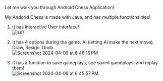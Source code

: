 Let me walk you through Android Chess Application!


My Andorid Chess is made with Java, and has multiple functionalities!

1. It has interactive User Interface! <br />
![ss1](https://github.com/Minold/AndroidChess/assets/112363463/0cae8baa-429f-4661-86b8-f1c4f0112a0e)

2. It has 4 options during the game. AI (letting AI make the next move), Draw, Resign, Undo <br />
![Screenshot 2024-04-09 at 6 46 16 PM](https://github.com/Minold/AndroidChess/assets/112363463/cc197547-9201-4746-931d-ad420da76455)

3. It has a function to save gameplays, see saved gameplays, and replay them! <br />
![Screenshot 2024-04-09 at 6 45 57 PM](https://github.com/Minold/AndroidChess/assets/112363463/6b4985f6-e8a7-40ee-9f42-d61df0569e0f)
